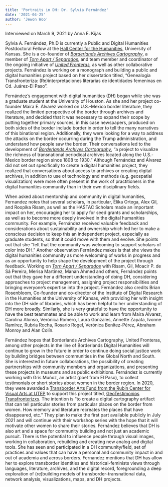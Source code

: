 ```yaml
---
title: 'Portraits in DH: Dr. Sylvia Fernández'
date: '2021-04-25'
author: 'Jewon Woo'
---
```

Interviewed on March 9, 2021 by Anna E. Kijas

Sylvia A. Fernández, Ph.D is currently a Public and Digital Humanities Postdoctoral Fellow at the [Hall Center for the Humanities](http://hallcenter.ku.edu/), University of Kansas. She is a co-founder of [*Borderlands Archives Cartography*](https://www.bacartography.org/), a member of [*Torn Apart / Separados*](https://xpmethod.plaintext.in/torn-apart/volume/2/)*,* and team member and coordinator of the ongoing initiative of [*United Fronteras*](https://unitedfronteras.github.io/)*,* as well as other collaborative projects. Fernández is working on a monograph and building a public and digital humanities project based on her dissertation titled, “Genealogía Transfronteriza: (Re)interpretaciones literarias de identidades femeninas en Cd. Juárez-El Paso”.

Fernández’s engagement with digital humanities (DH) began while she was a graduate student at the University of Houston. As she and her project co-founder Maira E. Álvarez worked on U.S.-Mexico border literature, they realized the limited perspective of the border through archives and literature, and decided that it was necessary to expand their scope by putting together primary sources, in this case newspapers, produced on both sides of the border include border in order to tell the many narratives of this binational region. Additionally, they were looking for a way to address the attacks on the border occurring during the Trump administration, and understand how people saw the border. Their conversations led to the development of [*Borderlands Archives Cartography*](https://www.bacartography.org/), “a project to visualize the richness of transnational periodical archives located along the U.S.-Mexico border region since 1808 to 1930.” Although Fernández and Álvarez did not set out specifically to create a digital humanities project, they realized that conversations about access to archives or creating digital archives, in addition to use of technology and methods (e.g. geospatial visualization) were more often present in the work of practitioners in the digital humanities community than in their own disciplinary fields.

When asked about mentorship and community in digital humanities, Fernandez notes that several scholars, in particular, Élika Ortega, Alex Gil, and Roopika Risam, as well as the HASTAC Scholars made an important impact on her, encouraging her to apply for seed grants and scholarships, as well as to become more deeply involved in the digital humanities community. For example, Fernández received valuable feedback and considerations about sustainability and ownership which led her to make a conscious decision to keep this an independent project, especially as graduate students, so that it could move with them and evolve. She points out that she “felt that the community was welcoming to support scholars of color into DH.” Another observation Fernández makes is that she views the digital humanities community as more welcoming of works in progress and as an opportunity to help shape the development of the project through feedback. Working on [*Torn Apart / Separados*](https://xpmethod.plaintext.in/torn-apart/volume/2/) with Risam, Gil, Moacir P. de Sá Pereira, Merisa Martínez, Manan Ahmed and others, Fernández points out that they gave her a different understanding of doing DH, considering approaches to project management, assigning project responsibilities and bringing everyone’s expertise into the project. Fernández also credits Brian Rosenbloom, Co-founder and co-director of the Institute of Digital Research in the Humanities at the University of Kansas, with providing her with insight into the DH side of libraries, which has been helpful to her understanding of DH more broadly. Similarly, she is very grateful to have the opportunity to have the best teammates and be able to work and learn from Maira Alvarez, Carolina Alonso, Verónica Romero, Laura Gonzales, Annette Zapata, Ivonne Ramírez, Rubria Rocha, Rosario Rogel, Verónica Benítez-Pérez, Abraham Monroy and Alan Colín.

Fernández hopes that Borderlands Archives Cartography, United Fronteras, among other projects in the line of Borderlands Digital Humanities will continue to grow in the future in order to continue doing social justice work by building bridges between communities in the Global North and South. She is interested in future collaborations, the possibility of creating partnerships with community members and organizations, and presenting these projects in museums and as public exhibitions. Fernández is currently working with Gris Muñoz, an artist (poet from El Paso), to collect testimonials or short stories about women in the border region. In 2020, they were awarded a [Transborder Arts Fund from the Rubin Center for Visual Arts at UTEP](https://transborderartfund.wordpress.com/) to support this project titled, [GeoTestimonios Transfronterizxs](https://www.facebook.com/GeoTestimonios-Transfronterizxs-113528117314643/?__xts__%5B0%5D=68.ARBWuQLCC4aKi8uyrl2GWgWXxA60GoCT6Wzav0B0WvMw0UWQ6A_U4EBSbeBsOhmjPJ_QZxAnmT8GJp0GtUGzWmrsH-K0_6a31wYF6wwGuYMMX_iNVRnA0ycoYauJISbrBcKRHt7dhTIeRYP5d9hmL5Bi2_umpzCozCZutFbu0oSw6_2tVXayRgB-fZf2UoDCSeZc29HtEzbqiCVvCYWpByJ_f0HbOt9fvgzJoLvZophP2Dad-DrDBmQFpRKJSZBbb3ZM27NI6mv7qOWpP_1rZJUMVvXBpTC2jv8yyHiuqECQeu8q6juvoR6uisamBdTrljmg4QOg37UuZHGmEt7-Qw). The intention is “to create a digital cartography artifact that can tell particular stories from particular places on the border from women. How memory and literature recreates the places that have disappeared, etc.” They plan to make the first part available publicly in July 2021 and will continue with their workshop series with the hope that it will motivate other women to share their stories. Fernández believes that DH is also art and a space for community building and not just an academic pursuit. There is the potential to influence people through visual images, working in collaboration, rebuilding and creating new analog and digital tools. She has seen and participated in a DH community/field, set of practices and values that can have a personal and community impact in and out of academia and across borders. Fernandez mentions that DH has allow her to explore transborder identities and historical-feminists views through languages, literature, archives, and the digital record, foregrounding a deep exploration of (re)building models of transborder-transnational data, network analysis, visualizations, maps, and DH projects.
